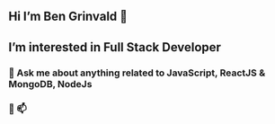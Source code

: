 ##                 Hi I’m Ben Grinvald 👋
##           I’m interested in Full Stack Developer
###  💬 Ask me about anything related to JavaScript, ReactJS & MongoDB, NodeJs
###                   💞️ 📫 
	 
  
<!---
Ben is a ✨ special ✨ repository because its `README.md` (this file) appears on your GitHub profile.
You can click the Preview link to take a look at your changes.
--->

